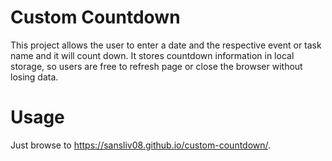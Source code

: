 # Custom Countdown
This project allows the user to enter a date and the respective event or task name and it will count down.
It stores countdown information in local storage, so users are free to refresh page or close the browser without losing data.

# Usage
Just browse to https://sansliv08.github.io/custom-countdown/.
